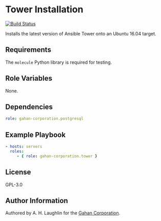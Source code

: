 Tower Installation
==================
[![Build Status](https://travis-ci.org/gahan-corporation/tower.svg?branch=master)](https://travis-ci.org/gahan-corporation/tower)

Installs the latest version of Ansible Tower onto an Ubuntu 16.04 target.

Requirements
------------

The `molecule` Python library is required for testing.

Role Variables
--------------

None.

Dependencies
------------

```yaml
role: gahan-corporation.postgresql
```

Example Playbook
----------------

```yaml
- hosts: servers
  roles:
     - { role: gahan-corporation.tower }
```

License
-------

GPL-3.0

Author Information
------------------

Authored by A. H. Laughlin for the [Gahan Corporation](https://gahan-corporation.com).
